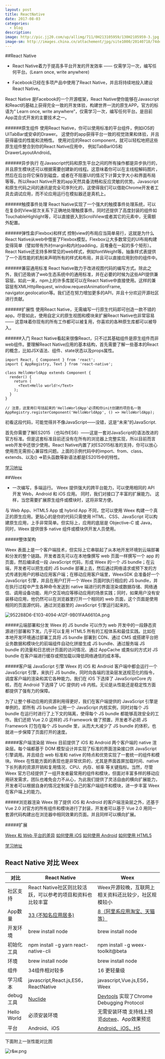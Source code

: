 ```yaml
---
layout: post
title: ReactNative
date: 2017-08-03
categories:
  - blog
description: 
image: http://pic.jj20.com/up/allimg/711/0H213105959/130H2105959-3.jpg
image-sm: http://images.china.cn/attachement/jpg/site1000/20140718/74de2b6d888a1532e0614d.jpg
---
```

##React Native


- React Native着力于提高多平台开发的开发效率 —— 仅需学习一次，编写任何平台。(Learn once, write anywhere)

- Facebook已经在多项产品中使用了React Native，并且将持续地投入建设React Native。

React Native 是Facebook的一个开源框架，React Native使你能够在Javascript和React的基础上获得完全一致的开发体验，构建世界一流的原生APP。官方的标语为“ Learn once, write anywhere”，仅需学习一次，编写任何平台。是目前App混合式开发的主要技术之一。

######原生组件
使用React Native，你可以使用标准的平台组件，例如iOS的UITabBar或安卓的Drawer。 这使你的app获得平台一致的视觉效果和体验，并且获得最佳的性能和流畅性。 使用对应的React component，就可以轻松地把这些原生组件整合到你的React Native应用中， 例如TabBarIOS和DrawerLayoutAndroid。

######异步执行
在Javascript代码和原生平台之间的所有操作都是异步执行的，并且原生模块还可以根据需要创建新的线程。这意味着你可以在主线程解码图片，然后在后台将它保存到磁盘，或者在不阻塞UI的情况下计算文字大小和界面布局等等。所以React Native开发的app天然具备流畅和反应灵敏的优势。Javascript和原生代码之间的通讯是完全可序列化的，这使得我们可以借助Chrome开发者工具去调试应用，而不论应用运行在模拟器还是真机上。

######触摸事件处理
React Native实现了一个强大的触摸事件处理系统，可以在复杂的View层次关系下正确地处理触摸事件。同时还提供了高度封装的组件如TouchableHighlight等，可以直接嵌入到ScrollView或者其它的元素中，无需额外配置。

######弹性盒(Flexbox)和样式
控制view的布局应当简单易行，这就是为什么React Native从web中借鉴了Flexbox模型。Flexbox让大多数常见的UI布局构建变得简单（譬如带有外衬margin和内衬padding，且堆叠在一起的多个矩形）。React Native还支持多种常见的web样式，例如fontWeight等。抽象样式表提供了一个高性能的机制来声明所有的样式和布局，并且可以直接应用到你的组件中。

######兼容通用标准
React Native致力于改进视图代码的编写方式。除此之外，我们还吸纳了web生态系统中的通用标准，并在必要的时候为这些API提供兼容层。如此一来，npm上的许多库就可以在React Native中直接使用。这样的兼容层有XMLHttpRequest, window.requestAnimationFrame, navigator.geolocation等。我们还在努力增加更多的API，并且十分欢迎开源社区进行贡献。

######扩展性
使用React Native，无需编写一行原生代码即可创造一款不错的app。尽管如此，使用自定义的原生视图和模块来扩展React Native也非常容易 —— 这意味着你现有的所有工作都可以被复用，你喜欢的各种原生库都可以被导入。

######入门
React Native看起来很像React，只不过其基础组件是原生组件而非web组件。要理解React Native应用的基本结构，首先需要了解一些基本的React的概念，比如JSX语法、组件、state状态以及props属性。
```
import React, { Component } from 'react';
import { AppRegistry, Text } from 'react-native';

class HelloWorldApp extends Component {
  render() {
    return (
      <Text>Hello world!</Text>
    );
  }
}

// 注意，这里用引号括起来的'HelloWorldApp'必须和你init创建的项目名一致
AppRegistry.registerComponent('HelloWorldApp', () => HelloWorldApp);
```
初看这段代码，可能觉得并不像JavaScript——没错，这是“未来”的JavaScript.

首先你需要了解ES2015 （也叫作ES6）——这是一套对JavaScript的语法改进的官方标准。但是这套标准目前还没有在所有的浏览器上完整实现，所以目前而言web开发中还很少使用。React Native内置了对ES2015标准的支持，你可以放心使用而无需担心兼容性问题。上面的示例代码中的import、from、class、extends、以及() =>箭头函数等新语法都是ES2015中的特性。

[学习地址](http://reactnative.cn/docs/0.42/getting-started.html)

##Weex

- 一次编写，多端运行。
Weex 提供强大的跨平台能力，可以使用相同的 API 开发 Web，Android 和 iOS 应用。 同时，我们对接口了丰富的扩展能力。 这样，当您需要扩展原生组件或模块时，这将非常方便。

与 Web App、HTML5 App 或 hybrid App 不同，您可以使用 Weex 构建一个真正的原生应用。更贴心的是你的代码只需使用 HTML、CSS、JavaScript 可以构建原生应用，上手非常简单。但实际上，应用的底层是 Objective-C 或 Java， 同时，Weex 提供很多 native 组件或模块供开发人员使用。

#####整体架构

Weex 表面上是一个客户端技术，但实际上它串联起了从本地开发环境到云端部署和分发的整个链路。开发者首先可以在本地像撰写 web 页面一样撰写一个 app 的页面，然后编译成一段 JavaScript 代码，形成 Weex 的一个 JS bundle；在云端，开发者可以把生成的 JS bundle 部署上去，然后通过网络请求或预下发的方式传递到用户的移动应用客户端；在移动应用客户端里，WeexSDK 会准备好一个 JavaScript 引擎，并且在用户打开一个 Weex 页面时执行相应的 JS bundle，并在执行过程中产生各种命令发送到 native 端进行的界面渲染或数据存储、网络通信、调用设备功能、用户交互响应等移动应用的场景实践；同时，如果用户没有安装移动应用，他仍然可以在浏览器里打开一个相同的 web 页面，这个页面是使用相同的页面源代码，通过浏览器里的 JavaScript 引擎运行起来的。

![952288D6-E103-4094-A12F-9B01FAA6610A.png](http://upload-images.jianshu.io/upload_images/1840079-8d1651cdeab7f44e.png?imageMogr2/auto-orient/strip%7CimageView2/2/w/1240)


#####云端部署和分发
Weex 的 JS bundle 可以作为 web 开发中的一段静态资源进行部署和下发。几乎可以复用 HTML5 所有的工程体系和最佳实践。比如在本地开发环境通过部署工具将 JS bundle 部署到 CDN、通过 CMS 或搭建平台把业务数据和模块化的前端组件自动化拼接生成 JS bundle、通过服务端 JS bundle 的流量和日志统计页面的访问情况、通过 AppCache 或类似的方式对 JS bundle 在客户端进行缓存或预加载以降低网络通信的成本等。

#####客户端 JavaScript 引擎
Weex 的 iOS 和 Android 客户端中都会运行一个 JavaScript 引擎，来执行 JS bundle，同时向各端的渲染层发送规范化的指令，调度客户端的渲染和其它各种能力。我们在 iOS 下选择了 JavaScriptCore 内核，而在 Android 下选择了 UC 提供的 v8 内核。无论是从性能还是稳定性方面都提供了强有力的保障。

为了让整个移动应用的资源利用得更好，我们在客户端提供的 JavaScript 引擎是单例的，即所有 JS bundle 公用一个 JavaScript 内核实例，同时对每个 JS bundle 在运行时进行了上下文的隔离，使得每个 JS bundle 都能够高效安全的工作。我们还把 Vue 2.0 这样的 JS Framework 做了预置，开发者不必把 JS Framework 打包在每个 JS bundle 里，从而大大减少了 JS bundle 的体积，也就进一步保障了页面打开的速度。

#####客户端渲染层
Weex 目前提供了 iOS 和 Android 两个客户端的 native 渲染层。每个端都基于 DOM 模型设计并实现了标准的界面渲染接口供 JavaScript 引擎调用。并且结合 web 标准和 native 的特点和优势实现了一套统一的组件和模块。Weex 在性能方面的表现也是非常优异的，尤其是界面首屏加载时间、native 下长列表的资源开销和复用情况、CPU、内存、帧率 等关键指标。当然，尽管 Weex 官方已经提供了一组开发者最常用的组件和模块，但面对丰富多样的移动应用研发需求，团队也难免会力不从心，为此我们提供了灵活自由的横向扩展能力，开发者可以根据自身的情况定制属于自己的客户端组件和模块，进一步丰富 Weex 在客户端上的能力。

#####浏览器渲染
Weex 除了提供 iOS 和 Android 的客户端渲染层之外，还基于 Vue 2.0 对官方的所有组件和模块进行了封装，开发者可以基于 Vue 2.0 用同一套源代码构建出在浏览器中相同效果的页面。并且同样可以横向扩展。

#####扩展

[Weex 和 Web 平台的差异](https://weex.incubator.apache.org/cn/references/platform-difference.html)
[如何使用 iOS](https://weex.incubator.apache.org/cn/references/ios-apis.html)
[如何使用 Android](https://weex.incubator.apache.org/cn/references/android-apis.html)
[如何使用 HTML5](https://weex.incubator.apache.org/cn/references/html5-apis.html)

[学习地址](https://weex.incubator.apache.org/cn/)

## React Native  对比 Weex 


对比 | React Native | Weex
---|---|---
社区支持| React Native社区则比较活跃，可以参考的项目和资料也比较丰富 | Weex开源较晚，互联网上相关资料还比较少，社区规模较小
App数量| [33 (不知名应用居多)](http://reactnative.cn/cases.html) | [8（阿里系应用淘宝、天猫等）](https://weex.incubator.apache.org/cn/)
开发环境| brew install node | brew install node
初始化工具| npm install -g yarn react-native-cli | npm install -g weex-toolkit@beta
环境| brew install node | brew install node
组件| 34组件相对较多 |16 更轻量级
学习成本| javascript,React.js,ES6，ReactNative  | javascript,Vue.js,ES6，Weex
debug工具| [Nuclide](https://nuclide.io) | [Devtools](https://weex.incubator.apache.org/cn/guide/intro/devtools.html) 实现了Chrome Debugging Protocol
Hello World| 必须安装环境 | 无需安装环境 支持线上预览[dotwe](http://dotwe.org/vue)、App效果预览
平台| Android、iOS | [Android、iOS、H5](https://weex.incubator.apache.org/cn/guide/intro/write-once.html)



下面附上一张性能对比图

![r&w.png](http://upload-images.jianshu.io/upload_images/1840079-0720d2dbbcfc1c1c.png?imageMogr2/auto-orient/strip%7CimageView2/2/w/1240)


